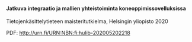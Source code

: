 
#### Jatkuva integraatio ja mallien yhteistoiminta koneoppimissovelluksissa

Tietojenkäsittelytieteen maisteritutkielma, Helsingin yliopisto 2020

PDF: http://urn.fi/URN:NBN:fi:hulib-202005202218
